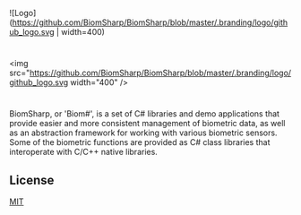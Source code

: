 ![Logo](https://github.com/BiomSharp/BiomSharp/blob/master/.branding/logo/github_logo.svg | width=400)
#
<img src="https://github.com/BiomSharp/BiomSharp/blob/master/.branding/logo/github_logo.svg width="400" />
#

BiomSharp, or 'Biom#', is a set of C# libraries and demo applications that provide easier and more consistent management of biometric data, as well as an abstraction framework for working with various biometric sensors. Some of the biometric functions are provided as C# class libraries that interoperate with C/C++ native libraries.

## License

[MIT](https://github.com/BiomSharp/BiomSharp/blob/master/LICENSE.txt)


